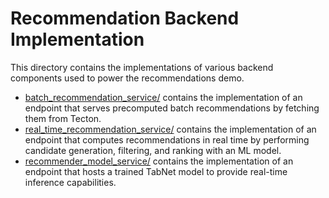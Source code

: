 # Recommendation Backend Implementation

This directory contains the implementations of various backend components used to power the recommendations demo.

* [batch_recommendation_service/](./batch_recommendation_service/) contains the implementation of an endpoint that serves precomputed batch recommendations by fetching them from Tecton.
* [real_time_recommendation_service/](./real_time_recommendation_service/) contains the implementation of an endpoint that computes recommendations in real time by performing candidate generation, filtering, and ranking with an ML model.
* [recommender_model_service/](./recommender_model_service/) contains the implementation of an endpoint that hosts a trained TabNet model to provide real-time inference capabilities.